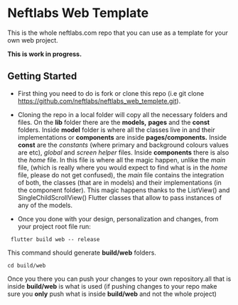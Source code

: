 # Neftlabs Web Template

This is the whole neftlabs.com repo that you can use as a template for your own web project. 

**This is work in progress.**

## Getting Started

- First thing you need to do is fork or clone this repo (i.e git clone https://github.com/neftlabs/neftlabs_web_templete.git). 

- Cloning the repo in a local folder will copy all the necessary folders and files. On the **lib** folder there are the **models,** **pages** and the **const** folders. Inside **model** folder is where all the classes live in and their implementations or **components** are inside **pages/components.** Inside **const** are the *constants* (where primary and background colours values are etc), *global* and *screen helper* files.
Inside **components** there is also the *home* file. In this file is where all the magic happen, unlike the *main* file, (which is really where you would expect to find what is in the *home* file, please do not get confused), the *main* file contains the integration of both, the classes (that are in models) and their implementations (in the component folder). This magic happens thanks to the ListView() and SingleChildScrollView() Flutter classes that allow to pass instances of any of the models.  

- Once you done with your design, personalization and changes, from your project root file run:

``` flutter build web -- release```

This command should generate  **build/web** folders. 

```cd build/web```

Once you there you can push your changes to your own repository.all that is inside **build/web** is what is used (if pushing changes to your repo make sure you **only** push what is inside **build/web** and not the whole project)  


